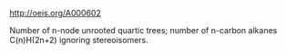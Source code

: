 http://oeis.org/A000602

Number of n-node unrooted quartic trees; number of n-carbon alkanes C(n)H(2n+2) ignoring stereoisomers.
